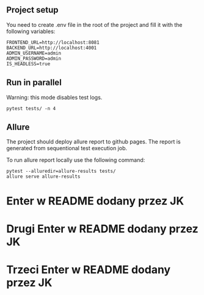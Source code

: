## Project setup

You need to create .env file in the root of the project and fill it with the following variables:

```
FRONTEND_URL=http://localhost:8081
BACKEND_URL=http://localhost:4001
ADMIN_USERNAME=admin
ADMIN_PASSWORD=admin
IS_HEADLESS=true
```


## Run in parallel

Warning: this mode disables test logs.

```
pytest tests/ -n 4
```


## Allure

The project should deploy allure report to github pages. The report is generated from sequentional test execution job.

To run allure report locally use the following command:

```
pytest --alluredir=allure-results tests/
allure serve allure-results
```

# Enter w README dodany przez JK
# Drugi Enter w README dodany przez JK
# Trzeci Enter w README dodany przez JK